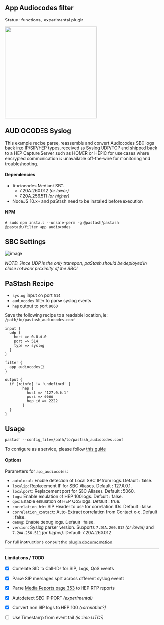 App Audiocodes filter
---

Status : functional, experimental plugin.

<img src="https://www.audiocodes.com/media/7974/mediant-800-session-border-controller-sbc.png" width=300>

## AUDIOCODES Syslog
This example recipe parse, reassemble and convert Audiocodes SBC logs back into IP/SIP/HEP types, received as Syslog UDP/TCP and shipped back to a HEP Capture Server such as HOMER or HEPIC for use cases where encrypted communication is unavailable off-the-wire for monitoring and troubleshooting.

#### Dependencies
* Audiocodes Mediant SBC
  * 7.20A.260.012 _(or lower)_
  * 7.20A.256.511 _(or higher)_
* NodeJS 10.x+ and paStash need to be installed before execution


#### NPM
```
# sudo npm install --unsafe-perm -g @pastash/pastash @pastash/filter_app_audiocodes
```


## SBC Settings

![image](https://user-images.githubusercontent.com/1423657/105026528-eae8b400-5a4e-11eb-8924-8dd2a744174a.png)

_NOTE: Since UDP is the only transport, paStash should be deployed in close network proximity of the SBC!_

## PaStash Recipe

* `syslog` input on port `514`
* `audiocodes` filter to parse syslog events
* `hep` output to port `9060`

Save the following recipe to a readable location, ie: `/path/to/pastash_audiocodes.conf`

```
input {
  udp {
    host => 0.0.0.0
    port => 514
    type => syslog
  }
}

filter {
  app_audiocodes{}
}

output {
  if [rcinfo] != 'undefined' {
        hep {
          host => '127.0.0.1'
          port => 9060
          hep_id => 2222
        }
  }
}
```


## Usage
```
pastash --config_file=/path/to/pastash_audiocodes.conf
```

To configure as a service, please follow [this guide](https://github.com/sipcapture/paStash/wiki/pastash-service#running-as-node-service)

#### Options
Parameters for `app_audiocodes`:

* `autolocal`: Enable detection of Local SBC IP from logs. Default : false.
* `localip`: Replacement IP for SBC Aliases. Default : 127.0.0.1.
* `localport`: Replacement port for SBC Aliases. Default : 5060.
* `logs`: Enable emulation of HEP 100 logs. Default : false.
* `qos`: Enable emulation of HEP QoS logs. Default : true.
* `correlation_hdr`: SIP Header to use for correlation IDs. Default : false.
* `correlation_contact`: Auto-Extract correlation from Contact x-c. Default : false.
* `debug`: Enable debug logs. Default : false.
* `version`: Syslog parser version. Supports `7.20A.260.012` _(or lower)_ and `7.20A.256.511` _(or higher)_. Default: 7.20A.260.012

For full instructions consult the [plugin documentation](https://github.com/sipcapture/paStash/blob/next/plugins/filters/app_audiocodes/app_audiocodes.md)


------

#### Limitations / TODO
* [x] Correlate SID to Call-IDs for SIP, Logs, QoS events
* [x] Parse SIP messages split across different syslog events
* [x] Parse [Media Reports page 353](https://www.audiocodes.com/media/10312/ltrt-41548-mediant-software-sbc-users-manual-ver-66.pdf) to HEP RTP reports
* [x] Autodetect SBC IP:PORT _(experimental)_
* [x] Convert non SIP logs to HEP 100 _(correlation?)_
* [ ] Use Timestamp from event tail _(is time UTC?)_

